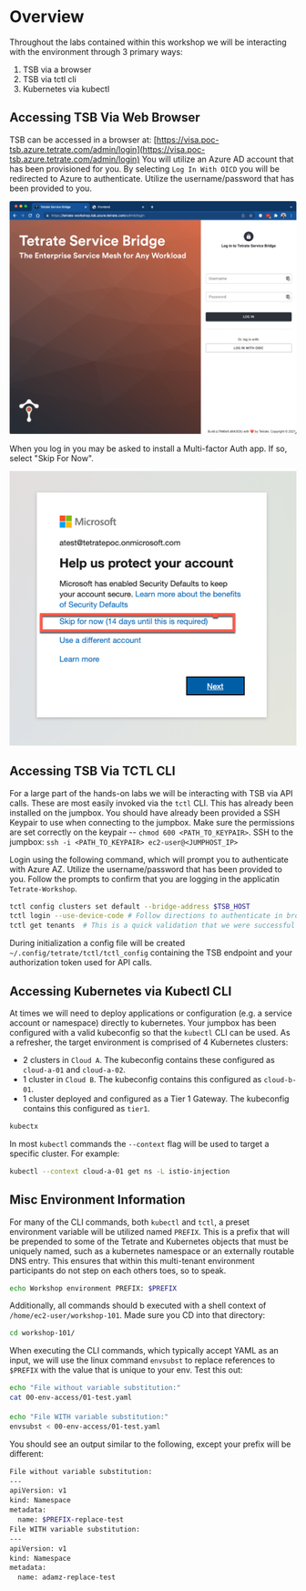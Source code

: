 # Overview
Throughout the labs contained within this workshop we will be interacting with the environment through 3 primary ways:
1. TSB via a browser
2. TSB via tctl cli
3. Kubernetes via kubectl

## Accessing TSB Via Web Browser
TSB can be accessed in a browser at: [https://visa.poc-tsb.azure.tetrate.com/admin/login](https://visa.poc-tsb.azure.tetrate.com/admin/login)  You will utilize an Azure AD account that has been provisioned for you.  By selecting `Log In With OICD` you will be redirected to Azure to authenticate.  Utilize the username/password that has been provided to you.

![Base Diagram](../docs/00-tsb-ui.png)

When you log in you may be asked to install a Multi-factor Auth app.  If so, select "Skip For Now".

![Base Diagram](../docs/00-azure-skip.png)

## Accessing TSB Via TCTL CLI
For a large part of the hands-on labs we will be interacting with TSB via API calls.  These are most easily invoked via the `tctl` CLI.  This has already been installed on the jumpbox.  You should have already been provided a SSH Keypair to use when connecting to the jumpbox.  Make sure the permissions are set correctly on the keypair -- `chmod 600 <PATH_TO_KEYPAIR>`.  SSH to the jumpbox: `ssh -i <PATH_TO_KEYPAIR> ec2-user@<JUMPHOST_IP>`

Login using the following command, which will prompt you to authenticate with Azure AZ.  Utilize the username/password that has been provided to you.  Follow the prompts to confirm that you are logging in the applicatin `Tetrate-Workshop`.

```bash
tctl config clusters set default --bridge-address $TSB_HOST
tctl login --use-device-code # Follow directions to authenticate in browser
tctl get tenants  # This is a quick validation that we were successful
```

During initialization a config file will be created `~/.config/tetrate/tctl/tctl_config` containing the TSB endpoint and your authorization token used for API calls.  

## Accessing Kubernetes via Kubectl CLI
At times we will need to deploy applications or configuration (e.g. a service account or namespace) directly to kubernetes.  Your jumpbox has been configured with a valid kubeconfig so that the `kubectl` CLI can be used.  As a refresher, the target environment is comprised of 4 Kubernetes clusters:
- 2 clusters in `Cloud A`.  The kubeconfig contains these configured as `cloud-a-01` and `cloud-a-02`.
- 1 cluster in `Cloud B`.  The kubeconfig contains this configured as `cloud-b-01`.
- 1 cluster deployed and configured as a Tier 1 Gateway. The kubeconfig contains this configured as `tier1`.

```bash
kubectx
```

In most `kubectl` commands the `--context` flag will be used to target a specific cluster.  For example:

```bash
kubectl --context cloud-a-01 get ns -L istio-injection  
```

## Misc Environment Information
For many of the CLI commands, both `kubectl` and `tctl`, a preset environment variable will be utilized named `PREFIX`.  This is a prefix that will be prepended to some of the Tetrate and Kubernetes objects that must be uniquely named, such as a kubernetes namespace or an externally routable DNS entry.  This ensures that within this multi-tenant environment participants do not step on each others toes, so to speak. 

```bash
echo Workshop environment PREFIX: $PREFIX
```

Additionally, all commands should b executed with a shell context of `/home/ec2-user/workshop-101`.  Made sure you CD into that directory:

```bash
cd workshop-101/
```


When executing the CLI commands, which typically accept YAML as an input, we will use the linux command `envsubst` to replace references to `$PREFIX` with the value that is unique to your env.  Test this out:

```bash
echo "File without variable substitution:"
cat 00-env-access/01-test.yaml

echo "File WITH variable substitution:"
envsubst < 00-env-access/01-test.yaml

```

You should see an output similar to the following, except your prefix will be different:
```bash
File without variable substitution:
---
apiVersion: v1
kind: Namespace
metadata:
  name: $PREFIX-replace-test
File WITH variable substitution:
---
apiVersion: v1
kind: Namespace
metadata:
  name: adamz-replace-test
```
